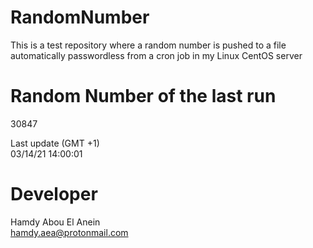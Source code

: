 # RandomNumber    
This is a test repository where a random number is pushed to a file automatically passwordless from a cron job in my Linux CentOS server    
# Random Number of the last run   
30847
      
Last update (GMT +1)    
03/14/21 14:00:01
# Developer    
Hamdy Abou El Anein   
hamdy.aea@protonmail.com
